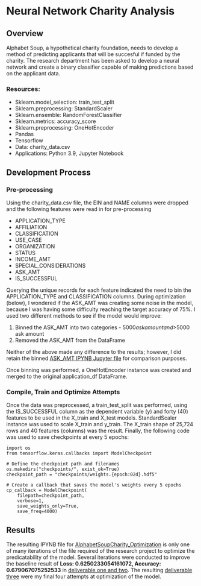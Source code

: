 # Neural Network Charity Analysis

## Overview
Alphabet Soup, a hypothetical charity foundation, needs to develop a method of predicting applicants that will be succesful if funded by the charity. The research department has been asked to develop a neural network and create a binary classifier capable of making predictions based on the applicant data.

### Resources:
* Sklearn.model_selection: train_test_split
* Sklearn.preprocessing: StandardScaler
* Sklearn.ensemble: RandomForestClassifier
* Sklearn.metrics: accuracy_score
* Sklearn.preprocessing: OneHotEncoder
* Pandas
* Tensorflow
* Data: charity_data.csv
* Applications: Python 3.9, Jupyter Notebook

## Development Process
### Pre-processing
Using the charity_data.csv file, the EIN and NAME columns were dropped and the following features were read in for pre-processing
* APPLICATION_TYPE
* AFFILIATION
* CLASSIFICATION
* USE_CASE
* ORGANIZATION
* STATUS
* INCOME_AMT
* SPECIAL_CONSIDERATIONS
* ASK_AMT
* IS_SUCCESSFUL

Querying the unique records for each feature indicated the need to bin the APPLICATION_TYPE and CLASSIFICATION columns. During optimization (below), I wondered if the ASK_AMT was creating some noise in the model, because I was having some difficulty reaching the target accuracy of 75%. I used two different methods to see if the model would improve:
1. Binned the ASK_AMT into two categories - $5000 ask amount and >$5000 ask amount
2. Removed the ASK_AMT from the DataFrame

Neither of the above made any difference to the results; however, I did retain the binned <a href="AlphabetSoupCharity_Optimization_ASK_AMT_grouped.ipynb">ASK_AMT IPYNB Jupyter file</a> for comparison purposes.

Once binning was performed, a OneHotEncoder instance was created and merged to the original application_df DataFrame.

### Compile, Train and Optimize Attempts
Once the data was preprocessed, a train_test_split was performed, using the IS_SUCCESSFUL column as the dependent variable (y) and forty (40) features to be used in the X_train and X_test models. StandardScaler instance was used to scale X_train and y_train. The X_train shape of 25,724 rows and  40 features (columns) was the result. Finally, the following code was used to save checkpoints at every 5 epochs:
```
import os
from tensorflow.keras.callbacks import ModelCheckpoint

# Define the checkpoint path and filenames
os.makedirs("checkpoints/", exist_ok=True)
checkpoint_path = "checkpoints/weights.{epoch:02d}.hdf5"

# Create a callback that saves the model's weights every 5 epochs
cp_callback = ModelCheckpoint(
    filepath=checkpoint_path,
    verbose=1,
    save_weights_only=True,
    save_freq=4000)
```

## Results
The resulting IPYNB file for <a href="AlphabetSoupCharity_Optimization.ipynb">AlphabetSoupCharity_Optimization</a> is only one of many iterations of the file required of the research project to optimize the predicatability of the model. Several iterations were conducted to improve the baseline result of **Loss: 0.6250233054161072, Accuracy: 0.679067075252533** in <a href="AlphabetSoupCharity.ipynb">deliverable one and two</a>. The resulting <a href="AlphabetSoupCharity_Optimization.ipynb">deliverable three</a> were my final four attempts at optimization of the model.



 
